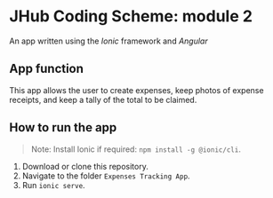 # JHub Coding Scheme: module 2

An app written using the *Ionic* framework and *Angular*

## App function

This app allows the user to create expenses, keep photos of expense receipts, and keep a tally of the total to be claimed.

## How to run the app

> Note: Install Ionic if required: `npm install -g @ionic/cli`.

1) Download or clone this repository.
2) Navigate to the folder `Expenses Tracking App`.
3) Run `ionic serve`.
